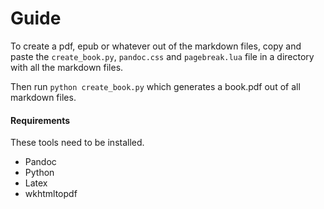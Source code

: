 # Guide

To create a pdf, epub or whatever out of the markdown files, copy and paste the `create_book.py`, `pandoc.css` and `pagebreak.lua` file in a directory with all the markdown files.

Then run `python create_book.py` which generates a book.pdf out of all markdown files.

#### Requirements

These tools need to be installed.

- Pandoc
- Python
- Latex
- wkhtmltopdf